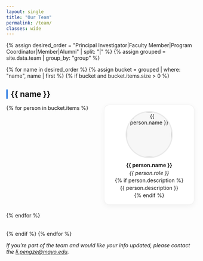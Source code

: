 ```yaml
---
layout: single
title: "Our Team"
permalink: /team/
classes: wide
---
```


<!-- Inline styles to beautify the cards (works out-of-the-box).
     If you prefer, move this block into /assets/css/custom.css -->
<style>
.team-grid{
  display:grid;
  grid-template-columns: repeat(auto-fit, minmax(220px, 1fr));
  gap: 1.25rem;
  margin: 1rem 0 2rem;
}
.team-card{
  background: var(--mm-surface, #fff);
  border: 1px solid rgba(0,0,0,.06);
  border-radius: 14px;
  padding: 1rem;
  text-align: center;
  box-shadow: 0 4px 16px rgba(0,0,0,.05);
  transition: transform .18s ease, box-shadow .18s ease;
}
.team-card:hover{
  transform: translateY(-2px);
  box-shadow: 0 10px 24px rgba(0,0,0,.08);
}
.team-card img{
  width: 120px;
  height: 120px;
  object-fit: cover;
  border-radius: 50%;
  border: 3px solid rgba(0,0,0,.06);
  background: #f7f7f7;
}
.team-card h4{
  margin: .6rem 0 .25rem;
  font-weight: 700;
}
.team-card p{
  margin: .2rem 0;
}
.section-title{
  margin-top: 1.75rem;
  margin-bottom: .75rem;
  border-left: 4px solid var(--mm-accent, #2a7ae2);
  padding-left: .5rem;
}
</style>

{% assign desired_order = "Principal Investigator|Faculty Member|Program Coordinator|Member|Alumni" | split: "|" %}
{% assign grouped = site.data.team | group_by: "group" %}

{% for name in desired_order %}
  {% assign bucket = grouped | where: "name", name | first %}
  {% if bucket and bucket.items.size > 0 %}
  <h2 class="section-title">{{ name }}</h2>
  <div class="team-grid">
    {% for person in bucket.items %}
    <div class="team-card">
      <img src="{{ person.image }}" alt="{{ person.name }}">
      <h4>{{ person.name }}</h4>
      <p><em>{{ person.role }}</em></p>
      {% if person.description %}<p>{{ person.description }}</p>{% endif %}
    </div>
    {% endfor %}
  </div>
  {% endif %}
{% endfor %}

*If you’re part of the team and would like your info updated, please contact the li.pengze@mayo.edu.*
